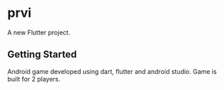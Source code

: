 # prvi

A new Flutter project.

## Getting Started

Android game developed using dart, flutter and android studio. Game is built for 2 players.

